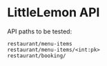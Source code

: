 # LittleLemon API

API paths to be tested:
```
restaurant/menu-items
restaurant/menu-items/<int:pk>
restaurant/booking/
```
